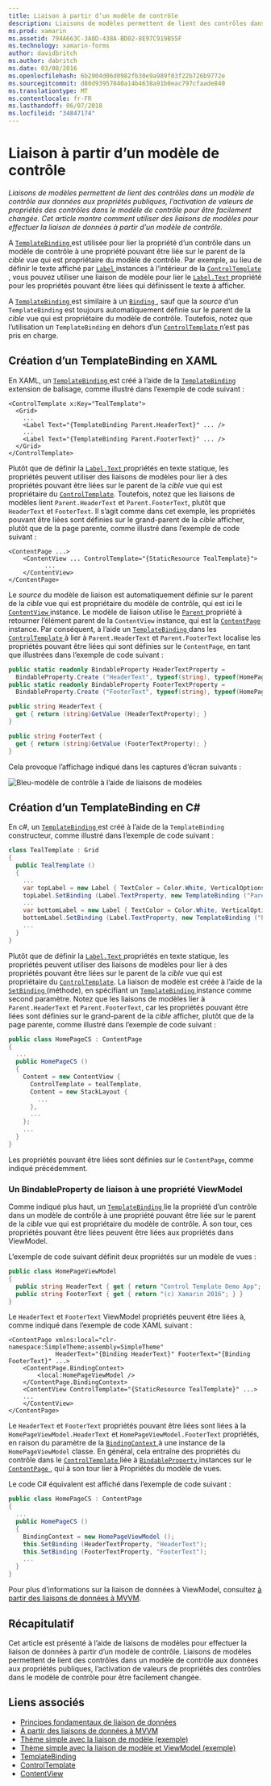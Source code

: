 ```yaml
---
title: Liaison à partir d’un modèle de contrôle
description: Liaisons de modèles permettent de lient des contrôles dans un modèle de contrôle aux données aux propriétés publiques, l’activation de valeurs de propriétés des contrôles dans le modèle de contrôle pour être facilement changée. Cet article montre comment utiliser des liaisons de modèles pour effectuer la liaison de données à partir d’un modèle de contrôle.
ms.prod: xamarin
ms.assetid: 794A663C-3A8D-438A-BD02-8E97C919B55F
ms.technology: xamarin-forms
author: davidbritch
ms.author: dabritch
ms.date: 03/08/2016
ms.openlocfilehash: 6b2904d06d0982fb30e9a989f03f22b726b9772e
ms.sourcegitcommit: d80d93957040a14b4638a91b0eac797cfaade840
ms.translationtype: MT
ms.contentlocale: fr-FR
ms.lasthandoff: 06/07/2018
ms.locfileid: "34847174"
---
```

# <a name="binding-from-a-controltemplate"></a>Liaison à partir d’un modèle de contrôle

_Liaisons de modèles permettent de lient des contrôles dans un modèle de contrôle aux données aux propriétés publiques, l’activation de valeurs de propriétés des contrôles dans le modèle de contrôle pour être facilement changée. Cet article montre comment utiliser des liaisons de modèles pour effectuer la liaison de données à partir d’un modèle de contrôle._

A [ `TemplateBinding` ](https://developer.xamarin.com/api/type/Xamarin.Forms.TemplateBinding/) est utilisée pour lier la propriété d’un contrôle dans un modèle de contrôle à une propriété pouvant être liée sur le parent de la *cible* vue qui est propriétaire du modèle de contrôle. Par exemple, au lieu de définir le texte affiché par [ `Label` ](https://developer.xamarin.com/api/type/Xamarin.Forms.Label/) instances à l’intérieur de la [ `ControlTemplate` ](https://developer.xamarin.com/api/type/Xamarin.Forms.ControlTemplate/), vous pouvez utiliser une liaison de modèle pour lier le [ `Label.Text` ](https://developer.xamarin.com/api/property/Xamarin.Forms.Label.Text/) propriété pour les propriétés pouvant être liées qui définissent le texte à afficher.

A [ `TemplateBinding` ](https://developer.xamarin.com/api/type/Xamarin.Forms.TemplateBinding/) est similaire à un [ `Binding` ](https://developer.xamarin.com/api/type/Xamarin.Forms.Binding/), sauf que la *source* d’un `TemplateBinding` est toujours automatiquement définie sur le parent de la *cible* vue qui est propriétaire du modèle de contrôle. Toutefois, notez que l’utilisation un `TemplateBinding` en dehors d’un [ `ControlTemplate` ](https://developer.xamarin.com/api/type/Xamarin.Forms.ControlTemplate/) n’est pas pris en charge.

## <a name="creating-a-templatebinding-in-xaml"></a>Création d’un TemplateBinding en XAML

En XAML, un [ `TemplateBinding` ](https://developer.xamarin.com/api/type/Xamarin.Forms.TemplateBinding/) est créé à l’aide de la [ `TemplateBinding` ](https://developer.xamarin.com/api/type/Xamarin.Forms.Xaml.TemplateBindingExtension/) extension de balisage, comme illustré dans l’exemple de code suivant :

```xaml
<ControlTemplate x:Key="TealTemplate">
  <Grid>
    ...
    <Label Text="{TemplateBinding Parent.HeaderText}" ... />
    ...
    <Label Text="{TemplateBinding Parent.FooterText}" ... />
  </Grid>
</ControlTemplate>
```

Plutôt que de définir la [ `Label.Text` ](https://developer.xamarin.com/api/property/Xamarin.Forms.Label.Text/) propriétés en texte statique, les propriétés peuvent utiliser des liaisons de modèles pour lier à des propriétés pouvant être liées sur le parent de la *cible* vue qui est propriétaire du [ `ControlTemplate`](https://developer.xamarin.com/api/type/Xamarin.Forms.ControlTemplate/). Toutefois, notez que les liaisons de modèles lient `Parent.HeaderText` et `Parent.FooterText`, plutôt que `HeaderText` et `FooterText`. Il s’agit comme dans cet exemple, les propriétés pouvant être liées sont définies sur le grand-parent de la *cible* afficher, plutôt que de la page parente, comme illustré dans l’exemple de code suivant :

```xaml
<ContentPage ...>
    <ContentView ... ControlTemplate="{StaticResource TealTemplate}">
          ...
    </ContentView>
</ContentPage>
```

Le *source* du modèle de liaison est automatiquement définie sur le parent de la *cible* vue qui est propriétaire du modèle de contrôle, qui est ici le [ `ContentView` ](https://developer.xamarin.com/api/type/Xamarin.Forms.ContentView/) instance. Le modèle de liaison utilise le [ `Parent` ](https://developer.xamarin.com/api/property/Xamarin.Forms.Element.Parent/) propriété à retourner l’élément parent de la `ContentView` instance, qui est la [ `ContentPage` ](https://developer.xamarin.com/api/type/Xamarin.Forms.ContentPage/) instance. Par conséquent, à l’aide un [ `TemplateBinding` ](https://developer.xamarin.com/api/type/Xamarin.Forms.TemplateBinding/) dans les [ `ControlTemplate` ](https://developer.xamarin.com/api/type/Xamarin.Forms.ControlTemplate/) à lier à `Parent.HeaderText` et `Parent.FooterText` localise les propriétés pouvant être liées qui sont définies sur le `ContentPage`, en tant que illustrées dans l’exemple de code suivant :

```csharp
public static readonly BindableProperty HeaderTextProperty =
  BindableProperty.Create ("HeaderText", typeof(string), typeof(HomePage), "Control Template Demo App");
public static readonly BindableProperty FooterTextProperty =
  BindableProperty.Create ("FooterText", typeof(string), typeof(HomePage), "(c) Xamarin 2016");

public string HeaderText {
  get { return (string)GetValue (HeaderTextProperty); }
}

public string FooterText {
  get { return (string)GetValue (FooterTextProperty); }
}
```

Cela provoque l’affichage indiqué dans les captures d’écran suivants :

![](template-binding-images/teal-theme.png "Bleu-modèle de contrôle à l’aide de liaisons de modèles")

## <a name="creating-a-templatebinding-in-c35"></a>Création d’un TemplateBinding en C&#35;

En c#, un [ `TemplateBinding` ](https://developer.xamarin.com/api/type/Xamarin.Forms.TemplateBinding/) est créé à l’aide de la `TemplateBinding` constructeur, comme illustré dans l’exemple de code suivant :

```csharp
class TealTemplate : Grid
{
  public TealTemplate ()
  {
    ...
    var topLabel = new Label { TextColor = Color.White, VerticalOptions = LayoutOptions.Center };
    topLabel.SetBinding (Label.TextProperty, new TemplateBinding ("Parent.HeaderText"));
    ...
    var bottomLabel = new Label { TextColor = Color.White, VerticalOptions = LayoutOptions.Center };
    bottomLabel.SetBinding (Label.TextProperty, new TemplateBinding ("Parent.FooterText"));
    ...
  }
}
```

Plutôt que de définir la [ `Label.Text` ](https://developer.xamarin.com/api/property/Xamarin.Forms.Label.Text/) propriétés en texte statique, les propriétés peuvent utiliser des liaisons de modèles pour lier à des propriétés pouvant être liées sur le parent de la *cible* vue qui est propriétaire du [ `ControlTemplate`](https://developer.xamarin.com/api/type/Xamarin.Forms.ControlTemplate/). La liaison de modèle est créée à l’aide de la [ `SetBinding` ](https://developer.xamarin.com/api/member/Xamarin.Forms.BindableObject.SetBinding/p/Xamarin.Forms.BindableProperty/Xamarin.Forms.BindingBase/) (méthode), en spécifiant un [ `TemplateBinding` ](https://developer.xamarin.com/api/type/Xamarin.Forms.TemplateBinding/) instance comme second paramètre. Notez que les liaisons de modèles lier à `Parent.HeaderText` et `Parent.FooterText`, car les propriétés pouvant être liées sont définies sur le grand-parent de la *cible* afficher, plutôt que de la page parente, comme illustré dans l’exemple de code suivant :

```csharp
public class HomePageCS : ContentPage
{
  ...
  public HomePageCS ()
  {
    Content = new ContentView {
      ControlTemplate = tealTemplate,
      Content = new StackLayout {
        ...
      },
      ...
    };
    ...
  }
}
```

Les propriétés pouvant être liées sont définies sur le `ContentPage`, comme indiqué précédemment.

### <a name="binding-a-bindableproperty-to-a-viewmodel-property"></a>Un BindableProperty de liaison à une propriété ViewModel

Comme indiqué plus haut, un [ `TemplateBinding` ](https://developer.xamarin.com/api/type/Xamarin.Forms.TemplateBinding/) lie la propriété d’un contrôle dans un modèle de contrôle à une propriété pouvant être liée sur le parent de la *cible* vue qui est propriétaire du modèle de contrôle. À son tour, ces propriétés pouvant être liées peuvent être liées aux propriétés dans ViewModel.

L’exemple de code suivant définit deux propriétés sur un modèle de vues :

```csharp
public class HomePageViewModel
{
  public string HeaderText { get { return "Control Template Demo App"; } }
  public string FooterText { get { return "(c) Xamarin 2016"; } }
}
```

Le `HeaderText` et `FooterText` ViewModel propriétés peuvent être liées à, comme indiqué dans l’exemple de code XAML suivant :

```xaml
<ContentPage xmlns:local="clr-namespace:SimpleTheme;assembly=SimpleTheme"
             HeaderText="{Binding HeaderText}" FooterText="{Binding FooterText}" ...>
    <ContentPage.BindingContext>
        <local:HomePageViewModel />
    </ContentPage.BindingContext>
    <ContentView ControlTemplate="{StaticResource TealTemplate}" ...>
    ...
    </ContentView>
</ContentPage>
```

Le `HeaderText` et `FooterText` propriétés pouvant être liées sont liées à la `HomePageViewModel.HeaderText` et `HomePageViewModel.FooterText` propriétés, en raison du paramètre de la [ `BindingContext` ](https://developer.xamarin.com/api/property/Xamarin.Forms.BindableObject.BindingContext/) à une instance de la `HomePageViewModel` classe. En général, cela entraîne des propriétés du contrôle dans le [ `ControlTemplate` ](https://developer.xamarin.com/api/type/Xamarin.Forms.ControlTemplate/) liée à [ `BindableProperty` ](https://developer.xamarin.com/api/type/Xamarin.Forms.BindableProperty/) instances sur le [ `ContentPage` ](https://developer.xamarin.com/api/type/Xamarin.Forms.ContentPage/), qui à son tour lier à Propriétés du modèle de vues.

Le code C# équivalent est affiché dans l’exemple de code suivant :

```csharp
public class HomePageCS : ContentPage
{
  ...
  public HomePageCS ()
  {
    BindingContext = new HomePageViewModel ();
    this.SetBinding (HeaderTextProperty, "HeaderText");
    this.SetBinding (FooterTextProperty, "FooterText");
    ...
  }
}
```

Pour plus d’informations sur la liaison de données à ViewModel, consultez [à partir des liaisons de données à MVVM](~/xamarin-forms/xaml/xaml-basics/data-bindings-to-mvvm.md).

## <a name="summary"></a>Récapitulatif

Cet article est présenté à l’aide de liaisons de modèles pour effectuer la liaison de données à partir d’un modèle de contrôle. Liaisons de modèles permettent de lient des contrôles dans un modèle de contrôle aux données aux propriétés publiques, l’activation de valeurs de propriétés des contrôles dans le modèle de contrôle pour être facilement changée.



## <a name="related-links"></a>Liens associés

- [Principes fondamentaux de liaison de données](~/xamarin-forms/xaml/xaml-basics/data-binding-basics.md)
- [À partir des liaisons de données à MVVM](~/xamarin-forms/xaml/xaml-basics/data-bindings-to-mvvm.md)
- [Thème simple avec la liaison de modèle (exemple)](https://developer.xamarin.com/samples/xamarin-forms/templates/controltemplates/simplethemewithtemplatebinding/)
- [Thème simple avec la liaison de modèle et ViewModel (exemple)](https://developer.xamarin.com/samples/xamarin-forms/templates/controltemplates/simplethemewithtemplatebindingandviewmodel/)
- [TemplateBinding](https://developer.xamarin.com/api/type/Xamarin.Forms.TemplateBinding/)
- [ControlTemplate](https://developer.xamarin.com/api/type/Xamarin.Forms.ControlTemplate/)
- [ContentView](https://developer.xamarin.com/api/type/Xamarin.Forms.ContentView/)
